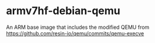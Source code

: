 # armv7hf-debian-qemu
An ARM base image that includes the modified QEMU from https://github.com/resin-io/qemu/commits/qemu-execve

